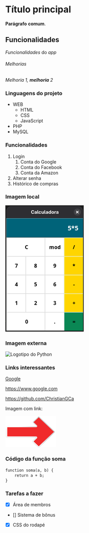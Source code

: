 # Título principal

**Parágrafo** __comum__.

## Funcionalidades

*Funcionalidades* do _app_

###### Melhorias

*Melhoria 1, **melhoria** 2*

### Linguagens do projeto

* WEB
    * HTML
    * CSS
    * JavaScript
* PHP
* MySQL

### Funcionalidades

1. Login
    1. Conta do Google
    2. Conta do Facebook
    3. Conta da Amazon
2. Alterar senha
3. Histórico de compras

### Imagem local

![Calculadora em Python](img/img.png)

### Imagem externa

![Logotipo do Python](https://upload.wikimedia.org/wikipedia/commons/thumb/0/0a/Python.svg/150px-Python.svg.png)

### Links interessantes

[Google](https://www.google.com)

https://www.google.com

https://github.com/ChristianGCa

Imagem com link:

[![Repositório](img/arrow.png)](https://github.com/ChristianGCa)

### Código da função soma

```javasscript
function soma(a, b) {
    return a + b;
}
```

### Tarefas a fazer

- [x] Área de membros
- [] Sistema de bônus
- [x] CSS do rodapé